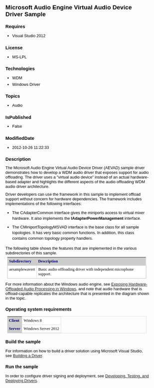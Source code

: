# Microsoft Audio Engine Virtual Audio Device Driver Sample
## Requires
* Visual Studio 2012
## License
* MS-LPL
## Technologies
* WDM
* Windows Driver
## Topics
* Audio
## IsPublished
* False
## ModifiedDate
* 2012-10-26 11:22:33
## Description
<style> pre.syntax { font-size: 110 background: #dddddd; padding: 4px,8px; cursor: text; color: #000000; width: 97 } body{font-family:Verdana,Arial,Helvetica,sans-serif;color:#000;font-size:80%} H1{font-size:150%;font-weight:bold} H1.heading{font-size:110%;font-family:Verdana,Arial,Helvetica,sans-serif;font-weight:bold;line-height:120%}
 H2{font-size:115%;font-weight:700} H2.subtitle{font-size:180%;font-weight:400;margin-bottom:.6em} H3{font-size:110%;font-weight:700} H4,H5,H6{font-size:100%;font-weight:700} h4.subHeading{font-size:100%} dl{margin:0 0 10px;padding:0 0 0 1px} dt{font-style:normal;margin:0}
 li{margin-bottom:3px;margin-left:0} ol{line-height:140%;list-style-type:decimal;margin-bottom:15px;margin-left:24px} ol ol{line-height:140%;list-style-type:lower-alpha;margin-bottom:4px;margin-left:24px;margin-top:3px} ol ul,ul ol{line-height:140%;margin-bottom:15px;margin-top:15px}
 p{margin:0 0 10px;padding:0} div.section p{margin-bottom:15px;margin-top:0} ul{line-height:140%;list-style-position:outside;list-style-type:disc;margin-bottom:15px} ul ul{line-height:140%;list-style-type:disc;margin-bottom:4px;margin-left:17px;margin-top:3px}
 .heading{font-weight:700;margin-bottom:8px;margin-top:18px} .subHeading{font-size:100%;font-weight:700;margin:0} div#mainSection table{border:1px solid #ddd;font-size:100%;margin-bottom:5px;margin-left:5px;margin-top:5px;width:97%;clear:both} div#mainSection
 table tr{vertical-align:top} div#mainSection table th{border-bottom:1px solid #c8cdde;color:#006;padding-left:5px;padding-right:5px;text-align:left} div#mainSection table td{border:1px solid #d5d5d3;margin:1px;padding-left:5px;padding-right:5px} div#mainSection
 table td.imageCell{white-space:nowrap} /* These are the original lines from global-bn1945 div.ContentArea table th,div.ContentArea table td{background:#fff;border:0 solid #ccc;font-family:Verdana;padding:5px;text-align:left;vertical-align:top} div.ContentArea
 table th{background:#ccc none repeat scroll 0% 50%;vertical-align:bottom} div.ContentArea table{border-collapse:collapse;width:auto} */ /* Removing ContentArea class requirement from commented out lines from global-bn1945 above */ table th,table td{background:#fff;border:0
 solid #ccc;font-family:Verdana;padding:5px;text-align:left;vertical-align:top} table th{background:#ccc none repeat scroll 0% 50%;vertical-align:bottom} table{border-collapse:collapse;width:auto} div.clsNote{background-color:#eee;margin-bottom:4px;padding:2px}
 div.code{width:98.9%} code{font-family:Monospace,Courier New,Courier;font-size:105%;color:#006} span.label{font-weight:bold} div.caption{font-weight:bold;font-size:100%;color:#039} .procedureSubHeading{font-size:110%;font-weight:bold} span.sub{vertical-align:sub}
 span.sup{vertical-align:super} span.big{font-size:larger} span.small{font-size:smaller} span.tt{font-family:Courier,"Courier New",Consolas,monospace} .CCE_Message{color:Red;font-size:10pt} </style>
<div id="mainSection">
<p>The Microsoft Audio Engine Virtual Audio Device Driver (AEVAD) sample driver demonstrates how to develop a WDM audio driver that exposes support for audio offloading. The driver uses a &quot;virtual audio device&quot; instead of an actual hardware-based adapter and
 highlights the different aspects of the audio offloading WDM audio driver architecture.
</p>
<p>Driver developers can use the framework in this sample to implement offload support without concern for hardware dependencies. The framework includes implementations of the following interfaces:</p>
<ul>
<li>
<p>The CAdapterCommon interface gives the miniports access to virtual mixer hardware. It also implements the
<b>IAdapterPowerManagement</b> interface.</p>
</li><li>
<p>The CMiniportTopologyMSVAD interface is the base class for all sample topologies. It has very basic common functions. In addition, this class contains common topology property handlers.</p>
</li></ul>
<p></p>
<p>The following table shows the features that are implemented in the various subdirectories of this sample.
<table>
<tbody>
<tr>
<th>Subdirectory </th>
<th>Description </th>
</tr>
<tr>
<td>aesamplewavert </td>
<td>Basic audio offloading driver with independent microphone support.</td>
</tr>
</tbody>
</table>
</p>
<p>For more information about the Windows audio engine, see <a href="http://msdn.microsoft.com/en-us/windows/hardware/br259116">
Exposing Hardware-Offloaded Audio Processing in Windows</a>, and note that audio hardware that is offload-capable replicates the architecture that is presented in the diagram shown in the topic.</p>
<h3>Operating system requirements</h3>
<table>
<tbody>
<tr>
<th>Client</th>
<td><dt>Windows&nbsp;8 </dt></td>
</tr>
<tr>
<th>Server</th>
<td><dt>Windows Server&nbsp;2012 </dt></td>
</tr>
</tbody>
</table>
<h3>Build the sample</h3>
<p>For information on how to build a driver solution using Microsoft Visual Studio, see
<a href="http://msdn.microsoft.com/en-us/library/windows/hardware/Ff554644">Building a Driver</a>.</p>
<h3>Run the sample</h3>
<p>In order to configure driver signing and deployment, see <a href="http://msdn.microsoft.com/en-us/library/windows/hardware/ff554651(v=vs.85).aspx">
Developing, Testing, and Deploying Drivers</a>.</p>
</div>
